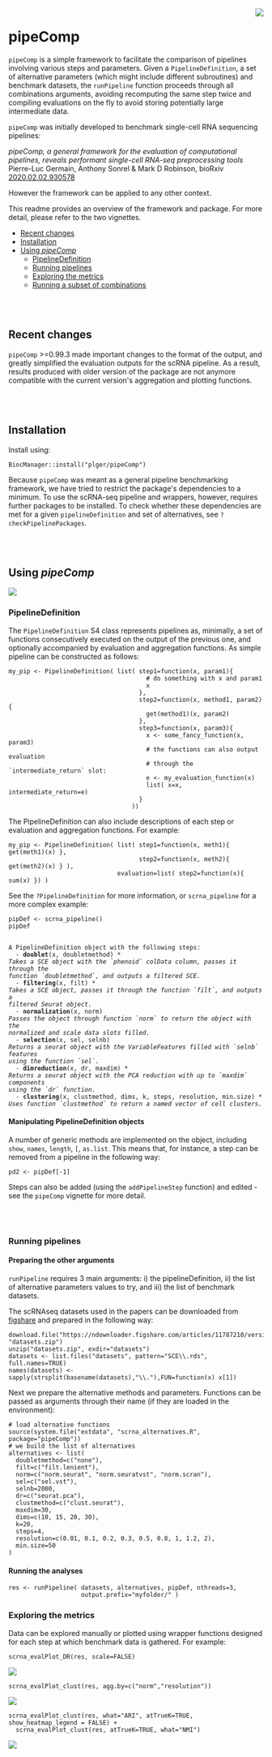 <img align="right" style="margin-left: 20px;" src="sticker.png"/>

# pipeComp

`pipeComp` is a simple framework to facilitate the comparison of pipelines involving various steps and parameters. Given a `PipelineDefinition`, a set of alternative parameters (which might include different subroutines) and benchmark datasets, the `runPipeline` function proceeds through all combinations arguments, avoiding recomputing the same step twice and compiling evaluations on the fly to avoid storing potentially large intermediate data.

`pipeComp` was initially developed to benchmark single-cell RNA sequencing pipelines:

_pipeComp, a general framework for the evaluation of computational pipelines, reveals performant single-cell RNA-seq preprocessing tools_<br/>
Pierre-Luc Germain, Anthony Sonrel & Mark D Robinson, 
bioRxiv [2020.02.02.930578](https://doi.org/10.1101/2020.02.02.930578)

However the framework can be applied to any other context.

This readme provides an overview of the framework and package. For more detail, please refer to the two vignettes.

* [Recent changes](#recent-changes)
* [Installation](#installation)
* [Using _pipeComp_](#using-pipecomp)
  * [PipelineDefinition](#pipelinedefinition)
  * [Running pipelines](#running-pipelines)
  * [Exploring the metrics](#exploring-the-metrics)
  * [Running a subset of combinations](#running-only-a-subset-of-the-combinations)

<br/><br/>

## Recent changes

`pipeComp` >=0.99.3 made important changes to the format of the output, and greatly simplified the evaluation outputs for the scRNA pipeline. 
As a result, results produced with older version of the package are not anymore compatible with the current version's aggregation and plotting functions.

<br/><br/>

## Installation

Install using:

```{r}
BiocManager::install("plger/pipeComp")
```

Because `pipeComp` was meant as a general pipeline benchmarking framework, we have tried to restrict the package's dependencies to a minimum. 
To use the scRNA-seq pipeline and wrappers, however, requires further packages to be installed. To check whether these dependencies are met for a given `pipelineDefinition` and set of alternatives, see `?checkPipelinePackages`.

<br/><br/>

## Using _pipeComp_

<img src="inst/docs/pipeComp_scheme.png"/>

### PipelineDefinition

The `PipelineDefinition` S4 class represents pipelines as, minimally, a set of functions consecutively executed on the output of the previous one, and optionally accompanied by evaluation and aggregation functions. As simple pipeline can be constructed as follows:

```{r}
my_pip <- PipelineDefinition( list( step1=function(x, param1){
                                      # do something with x and param1
                                      x
                                    },
                                    step2=function(x, method1, param2){
                                      get(method1)(x, param2)
                                    },
                                    step3=function(x, param3){
                                      x <- some_fancy_function(x, param3)
                                      # the functions can also output evaluation
                                      # through the `intermediate_return` slot:
                                      e <- my_evaluation_function(x)
                                      list( x=x, intermediate_return=e)
                                    }
                                  ))
```

The PipelineDefinition can also include descriptions of each step or evaluation and aggregation functions. For example:
```{r}
my_pip <- PipelineDefinition( list( step1=function(x, meth1){ get(meth1)(x) },
                                    step2=function(x, meth2){ get(meth2)(x) } ),
                              evaluation=list( step2=function(x){ sum(x) }) )
```


See the `?PipelineDefinition` for more information, or `scrna_pipeline` for a more complex example:

```{r}
pipDef <- scrna_pipeline()
pipDef
```
<pre><code>
A PipelineDefinition object with the following steps:
  - <b>doublet</b>(x, doubletmethod) *
<i>Takes a SCE object with the `phenoid` colData column, passes it through the </i>
<i>function `doubletmethod`, and outputs a filtered SCE.</i>
  - <b>filtering</b>(x, filt) *
<i>Takes a SCE object, passes it through the function `filt`, and outputs a </i>
<i>filtered Seurat object.</i>
  - <b>normalization</b>(x, norm)
<i>Passes the object through function `norm` to return the object with the </i>
<i>normalized and scale data slots filled.</i>
  - <b>selection</b>(x, sel, selnb)
<i>Returns a seurat object with the VariableFeatures filled with `selnb` features </i>
<i>using the function `sel`.</i>
  - <b>dimreduction</b>(x, dr, maxdim) *
<i>Returns a seurat object with the PCA reduction with up to `maxdim` components </i>
<i>using the `dr` function.</i>
  - <b>clustering</b>(x, clustmethod, dims, k, steps, resolution, min.size) *
<i>Uses function `clustmethod` to return a named vector of cell clusters.</i>
</code></pre>

#### Manipulating PipelineDefinition objects

A number of generic methods are implemented on the object, including `show`, `names`, `length`, `[`, `as.list`. This means that, for instance, a step can be removed from a pipeline in the following way:

```{r}
pd2 <- pipDef[-1]
```

Steps can also be added (using the `addPipelineStep` function) and edited - see the `pipeComp` vignette for more detail.

<br/><br/>

### Running pipelines

#### Preparing the other arguments

`runPipeline` requires 3 main arguments: i) the pipelineDefinition, ii) the list of alternative parameters values to try, and iii) the list of benchmark datasets.

The scRNAseq datasets used in the papers can be downloaded from [figshare](https://doi.org/10.6084/m9.figshare.11787210.v1) and prepared in the following way:

```{r}
download.file("https://ndownloader.figshare.com/articles/11787210/versions/1", "datasets.zip")
unzip("datasets.zip", exdir="datasets")
datasets <- list.files("datasets", pattern="SCE\\.rds", full.names=TRUE)
names(datasets) <- sapply(strsplit(basename(datasets),"\\."),FUN=function(x) x[1])
```

Next we prepare the alternative methods and parameters. Functions can be passed as arguments through their name (if they are loaded in the environment):

```{r}
# load alternative functions
source(system.file("extdata", "scrna_alternatives.R", package="pipeComp"))
# we build the list of alternatives
alternatives <- list(
  doubletmethod=c("none"),
  filt=c("filt.lenient"),
  norm=c("norm.seurat", "norm.seuratvst", "norm.scran"),
  sel=c("sel.vst"),
  selnb=2000,
  dr=c("seurat.pca"),
  clustmethod=c("clust.seurat"),
  maxdim=30,
  dims=c(10, 15, 20, 30),
  k=20,
  steps=4,
  resolution=c(0.01, 0.1, 0.2, 0.3, 0.5, 0.8, 1, 1.2, 2),
  min.size=50   
)
```

#### Running the analyses

```{r}
res <- runPipeline( datasets, alternatives, pipDef, nthreads=3,
                    output.prefix="myfolder/" )
```

### Exploring the metrics

Data can be explored manually or plotted using wrapper functions designed for each step at which benchmark data is gathered. For example:

```{r}
scrna_evalPlot_DR(res, scale=FALSE)
```

<img src="inst/docs/dr_stats_example.png"/>

```{r}
scrna_evalPlot_clust(res, agg.by=c("norm","resolution"))
```

<img src="inst/docs/clust_stats_example.png"/>

```{r}
scrna_evalPlot_clust(res, what="ARI", atTrueK=TRUE, show_heatmap_legend = FALSE) + 
  scrna_evalPlot_clust(res, atTrueK=TRUE, what="NMI")
```

<img src="inst/docs/clustK_stats_example.png"/>

